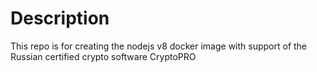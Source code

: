 # Description

This repo is for creating the nodejs v8 docker image with support of the Russian certified crypto software CryptoPRO
